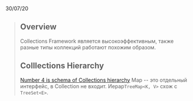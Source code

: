 30/07/20
>## Overview
>Collections Framework является высокоэффективным, также разные типы коллекций работают похожим образом. 
>## Colllections Hierarchy
>[Number 4 is schema of Collections hierarchy](https://javastudy.ru/interview/collections/)
>Map -- это отдельный интерфейс, в Collection не входит.  Иерар`TreeMap<K, V>` схож с `TreeSet<E>`.
<!--stackedit_data:
eyJoaXN0b3J5IjpbLTM0NjQ4Mzg3NiwtMTAyMjIxODY1MF19
-->